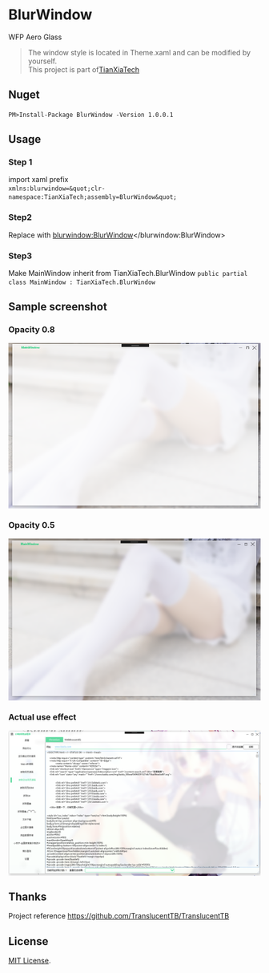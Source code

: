 # BlurWindow
WFP Aero Glass

> The window style is located in Theme.xaml and can be modified by yourself.  
> This project is part of[TianXiaTech](https://github.com/TianXiaTech)

## Nuget
`
PM>Install-Package BlurWindow -Version 1.0.0.1
`  

## Usage
### Step 1
import xaml prefix  
`
xmlns:blurwindow=&quot;clr-namespace:TianXiaTech;assembly=BlurWindow&quot;
`

### Step2
Replace <Window></Window> with <blurwindow:BlurWindow></blurwindow:BlurWindow>

### Step3  
Make MainWindow inherit from TianXiaTech.BlurWindow
`
public partial class MainWindow : TianXiaTech.BlurWindow
`

## Sample screenshot

### Opacity 0.8
<p align="center">
 <img align="center" alt="demo" src="ScreenShots/1.png" />
</p>

### Opacity 0.5
<p align="center">
 <img align="center" alt="demo" src="ScreenShots/2.png" />
</p>

### Actual use effect
<p align="center">
 <img align="center" alt="start up" src="ScreenShots/3.png" />
</p>

## Thanks
Project reference https://github.com/TranslucentTB/TranslucentTB

## License

[MIT License](LICENSE).


